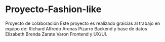 # Proyecto-Fashion-like
Proyecto de colaboración 
Este proyecto es realizado graicias al trabajo en equipo de:
Richard Alfredo Arenas Pizarro  Backend y base de datos
Elizabeth Brenda Zarate Varon Frontend y UX/UI. 
